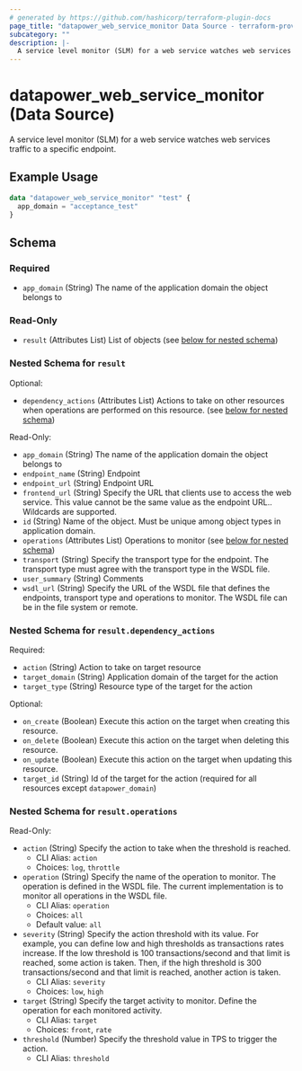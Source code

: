 ```yaml
---
# generated by https://github.com/hashicorp/terraform-plugin-docs
page_title: "datapower_web_service_monitor Data Source - terraform-provider-datapower"
subcategory: ""
description: |-
  A service level monitor (SLM) for a web service watches web services traffic to a specific endpoint.
---
```


# datapower_web_service_monitor (Data Source)

A service level monitor (SLM) for a web service watches web services traffic to a specific endpoint.

## Example Usage

```terraform
data "datapower_web_service_monitor" "test" {
  app_domain = "acceptance_test"
}
```

<!-- schema generated by tfplugindocs -->
## Schema

### Required

- `app_domain` (String) The name of the application domain the object belongs to

### Read-Only

- `result` (Attributes List) List of objects (see [below for nested schema](#nestedatt--result))

<a id="nestedatt--result"></a>
### Nested Schema for `result`

Optional:

- `dependency_actions` (Attributes List) Actions to take on other resources when operations are performed on this resource. (see [below for nested schema](#nestedatt--result--dependency_actions))

Read-Only:

- `app_domain` (String) The name of the application domain the object belongs to
- `endpoint_name` (String) Endpoint
- `endpoint_url` (String) Endpoint URL
- `frontend_url` (String) Specify the URL that clients use to access the web service. This value cannot be the same value as the endpoint URL.. Wildcards are supported.
- `id` (String) Name of the object. Must be unique among object types in application domain.
- `operations` (Attributes List) Operations to monitor (see [below for nested schema](#nestedatt--result--operations))
- `transport` (String) Specify the transport type for the endpoint. The transport type must agree with the transport type in the WSDL file.
- `user_summary` (String) Comments
- `wsdl_url` (String) Specify the URL of the WSDL file that defines the endpoints, transport type and operations to monitor. The WSDL file can be in the file system or remote.

<a id="nestedatt--result--dependency_actions"></a>
### Nested Schema for `result.dependency_actions`

Required:

- `action` (String) Action to take on target resource
- `target_domain` (String) Application domain of the target for the action
- `target_type` (String) Resource type of the target for the action

Optional:

- `on_create` (Boolean) Execute this action on the target when creating this resource.
- `on_delete` (Boolean) Execute this action on the target when deleting this resource.
- `on_update` (Boolean) Execute this action on the target when updating this resource.
- `target_id` (String) Id of the target for the action (required for all resources except `datapower_domain`)


<a id="nestedatt--result--operations"></a>
### Nested Schema for `result.operations`

Read-Only:

- `action` (String) Specify the action to take when the threshold is reached.
  - CLI Alias: `action`
  - Choices: `log`, `throttle`
- `operation` (String) Specify the name of the operation to monitor. The operation is defined in the WSDL file. The current implementation is to monitor all operations in the WSDL file.
  - CLI Alias: `operation`
  - Choices: `all`
  - Default value: `all`
- `severity` (String) Specify the action threshold with its value. For example, you can define low and high thresholds as transactions rates increase. If the low threshold is 100 transactions/second and that limit is reached, some action is taken. Then, if the high threshold is 300 transactions/second and that limit is reached, another action is taken.
  - CLI Alias: `severity`
  - Choices: `low`, `high`
- `target` (String) Specify the target activity to monitor. Define the operation for each monitored activity.
  - CLI Alias: `target`
  - Choices: `front`, `rate`
- `threshold` (Number) Specify the threshold value in TPS to trigger the action.
  - CLI Alias: `threshold`

